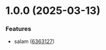 # 1.0.0 (2025-03-13)


### Features

* salam ([6363127](https://github.com/username/git-extended/commit/6363127ead58fc3b6361c714620eb18f8d862ed8))



